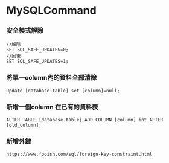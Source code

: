# MySQLCommand


### 安全模式解除
    //解除
    SET SQL_SAFE_UPDATES=0;
    //回復
    SET SQL_SAFE_UPDATES=1;
    
### 將單一column內的資料全部清除

    Update [database.table] set [column]=null;


### 新增一個column 在已有的資料表

    ALTER TABLE [database.table] ADD COLUMN [column] int AFTER [old_column];

### 新增外鍵

    https://www.fooish.com/sql/foreign-key-constraint.html
